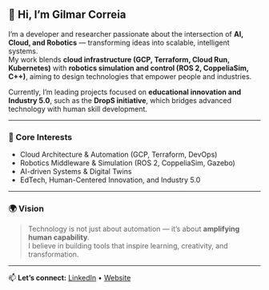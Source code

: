 ## 👋 Hi, I’m Gilmar Correia

I’m a developer and researcher passionate about the intersection of **AI, Cloud, and Robotics** — transforming ideas into scalable, intelligent systems.  
My work blends **cloud infrastructure (GCP, Terraform, Cloud Run, Kubernetes)** with **robotics simulation and control (ROS 2, CoppeliaSim, C++)**, aiming to design technologies that empower people and industries.

Currently, I’m leading projects focused on **educational innovation and Industry 5.0**, such as the **DropS initiative**, which bridges advanced technology with human skill development.

---

### 🧠 Core Interests
- Cloud Architecture & Automation (GCP, Terraform, DevOps)
- Robotics Middleware & Simulation (ROS 2, CoppeliaSim, Gazebo)
- AI-driven Systems & Digital Twins
- EdTech, Human-Centered Innovation, and Industry 5.0

---

### 🌍 Vision
> Technology is not just about automation — it’s about **amplifying human capability**.  
> I believe in building tools that inspire learning, creativity, and transformation.

---

📫 **Let’s connect:** [LinkedIn](https://linkedin.com/in/gilmarcorreia) • [Website](https://drops.is)
